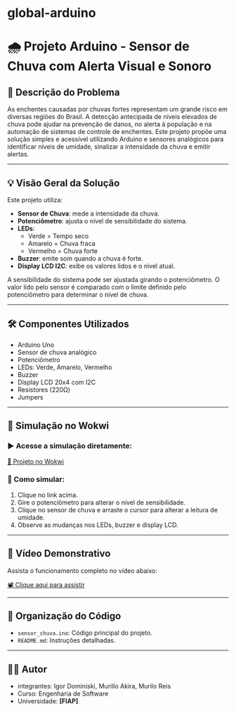 # global-arduino
# 🌧️ Projeto Arduino - Sensor de Chuva com Alerta Visual e Sonoro

## 📌 Descrição do Problema

As enchentes causadas por chuvas fortes representam um grande risco em diversas regiões do Brasil. A detecção antecipada de níveis elevados de chuva pode ajudar na prevenção de danos, no alerta à população e na automação de sistemas de controle de enchentes. Este projeto propõe uma solução simples e acessível utilizando Arduino e sensores analógicos para identificar níveis de umidade, sinalizar a intensidade da chuva e emitir alertas.

---

## 💡 Visão Geral da Solução

Este projeto utiliza:

- **Sensor de Chuva**: mede a intensidade da chuva.
- **Potenciômetro**: ajusta o nível de sensibilidade do sistema.
- **LEDs**:
  - Verde = Tempo seco
  - Amarelo = Chuva fraca
  - Vermelho = Chuva forte
- **Buzzer**: emite som quando a chuva é forte.
- **Display LCD I2C**: exibe os valores lidos e o nível atual.

A sensibilidade do sistema pode ser ajustada girando o potenciômetro. O valor lido pelo sensor é comparado com o limite definido pelo potenciômetro para determinar o nível de chuva.

---

## 🛠 Componentes Utilizados

- Arduino Uno
- Sensor de chuva analógico
- Potenciômetro
- LEDs: Verde, Amarelo, Vermelho
- Buzzer
- Display LCD 20x4 com I2C
- Resistores (220Ω)
- Jumpers

---

## 🧪 Simulação no Wokwi

### ▶️ Acesse a simulação diretamente:
[🔗 Projeto no Wokwi](https://wokwi.com/projects/432129309991925761)

### 🧭 Como simular:

1. Clique no link acima.
2. Gire o potenciômetro para alterar o nível de sensibilidade.
3. Clique no sensor de chuva e arraste o cursor para alterar a leitura de umidade.
4. Observe as mudanças nos LEDs, buzzer e display LCD.

---

## 🎥 Vídeo Demonstrativo

Assista o funcionamento completo no vídeo abaixo:

[📽️ Clique aqui para assistir](https://youtu.be/2ll4jTITJ7I)

---

## 📂 Organização do Código

- `sensor_chuva.ino`: Código principal do projeto.
- `README.md`: Instruções detalhadas.

---

## 👨‍💻 Autor

- integrantes: Igor Dominiski, Murillo Akira, Murilo Reis
- Curso: Engenharia de Software
- Universidade: **[FIAP]**

